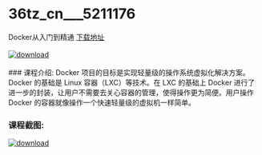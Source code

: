 # 36tz_cn___5211176
Docker从入门到精通
[下载地址](http://www.36tz.cn/article/5211176 "下载地址")
<br/></br>[![download](http://36tz.cn/muke_img/2020_03_1-98-300x196.png "下载地址")](http://www.36tz.cn/article/5211176 "下载地址")
<br/></br>### 课程介绍:
Docker 项目的目标是实现轻量级的操作系统虚拟化解决方案。 Docker 的基础是 Linux 容器（LXC）等技术。在 LXC 的基础上 Docker 进行了进一步的封装，让用户不需要去关心容器的管理，使得操作更为简便。用户操作 Docker 的容器就像操作一个快速轻量级的虚拟机一样简单。

### 课程截图:
[![download](http://36tz.cn/muke_img/2020_03_2-89.png "下载地址")](http://www.36tz.cn/article/5211176 "下载地址")
